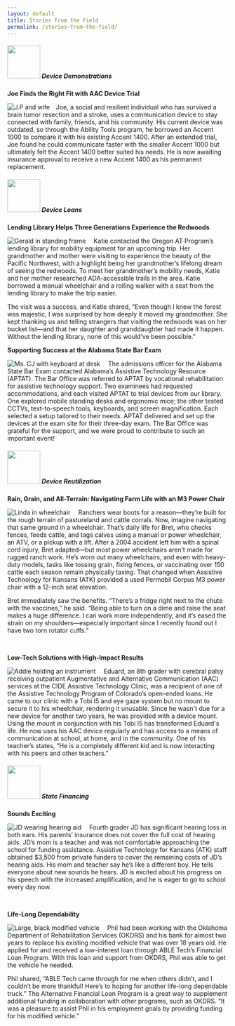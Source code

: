 ```yaml
---
layout: default
title: Stories From the Field
permalink: /stories-from-the-field/
---
```

<div class="container">
<div class="row">
<div class="col-md-12">

<div class="card">
<h5 class="card-header"><img  style="width:75px;" src="/assets/Device-Demo-icon.png" alt-text="Device Demo icon"/>
Device Demonstrations
</h5>
<div class="card-body">
		

  <p class="card-text"><b>Joe Finds the Right Fit with AAC Device Trial</b></p>    
 <p class="card-text"><img src="/assets/Device-Demonstration2.png" class="float-left img-fluid" style="padding-right:1em;" alt="J.P and wife">Joe, a social and resilient individual who has survived a brain tumor resection and a stroke, uses a communication device to stay connected with family, friends, and his community. His current device was outdated, so through the Ability Tools program, he borrowed an Accent 1000 to compare it with his existing Accent 1400. After an extended trial, Joe found he could communicate faster with the smaller Accent 1000 but ultimately felt the Accent 1400 better suited his needs. He is now awaiting insurance approval to receive a new Accent 1400 as his permanent replacement.</p>                                                                                                 
</p>

  </div>
  </div>

<div class="card">
<h5 class="card-header">
<img  style="width:75px;" src="/assets/Device-Loan-icon.png" alt-text="Device Loan icon"/> Device Loans
</h5>
<div class="card-body">
	
<p class="card-text"><b>Lending Library Helps Three Generations Experience the Redwoods</b></p>                                                      

<p class="card-text"><img src="/assets/Device-Loan1.png" class="float-right img-fluid w-25" style="padding-right:1em;" alt="Gerald in standing frame">
Katie contacted the Oregon AT Program’s lending library for mobility equipment for an upcoming trip. Her grandmother and mother were visiting to experience the beauty of the Pacific Northwest, with a highlight being her grandmother’s lifelong dream of seeing the redwoods. To meet her grandmother’s mobility needs, Katie and her mother researched ADA-accessible trails in the area. Katie borrowed a manual wheelchair and a rolling walker with a seat from the lending library to make the trip easier. </p>              

<p class="card-text">The visit was a success, and Katie shared, “Even though I knew the forest was majestic, I was surprised by how deeply it moved my grandmother. She kept thanking us and telling strangers that visiting the redwoods was on her bucket list—and that her daughter and granddaughter had made it happen. Without the lending library, none of this would’ve been possible.”</p>                                                                                             

<div class="clearfix"></div>
<p class="card-text"><b>Supporting Success at the Alabama State Bar Exam</b></p>                                                      

<p class="card-text"><img src="/assets/Device-Loan2.png" class="float-left img-fluid" style="padding-right:1em;" alt="Ms. CJ with keyboard at desk">
The admissions officer for the Alabama State Bar Exam contacted Alabama’s Assistive Technology Resource (APTAT). The Bar Office was referred to APTAT by vocational rehabilitation for assistive technology support. Two examinees had requested accommodations, and each visited APTAT to trial devices from our library. One explored mobile standing desks and ergonomic mice; the other tested CCTVs, text-to-speech tools, keyboards, and screen magnification. Each selected a setup tailored to their needs. APTAT delivered and set up the devices at the exam site for their three-day exam. The Bar Office was grateful for the support, and we were proud to contribute to such an important event!</p>                                                                                         

</div>
</div>

<div class="card">
<h5 class="card-header">
<img  style="width:75px;" src="/assets/Device-Reuse-icon.png" alt-text="Device Reuse icon"/> Device Reutilization
</h5>
<div class="card-body">
  <p class="card-text"><b>Rain, Grain, and All-Terrain: Navigating Farm Life with an M3 Power Chair</b> </p>
 <p class="card-text"><img src="/assets/Device-Reuse1.png" class="float-left img-fluid" style="padding-right:1em;" alt="Linda in wheelchair">
Ranchers wear boots for a reason—they’re built for the rough terrain of pastureland and cattle corrals. Now, imagine navigating that same ground in a wheelchair. That’s daily life for Bret, who checks fences, feeds cattle, and tags calves using a manual or power wheelchair, an ATV, or a pickup with a lift. After a 2004 accident left him with a spinal cord injury, Bret adapted—but most power wheelchairs aren’t made for rugged ranch work. He’s worn out many wheelchairs, and even with heavy-duty models, tasks like tossing grain, fixing fences, or vaccinating over 150 cattle each season remain physically taxing. That changed when Assistive Technology for Kansans (ATK) provided a used Permobil Corpus M3 power chair with a 12-inch seat elevation.</p>                                                                                       <p class="card-text">Bret immediately saw the benefits. “There’s a fridge right next to the chute with the vaccines,” he said. “Being able to turn on a dime and raise the seat makes a huge difference. I can work more independently, and it’s eased the strain on my shoulders—especially important since I recently found out I have two torn rotator cuffs.”</p>               

<div class="clearfix"></div>
<br />
<p class="card-text"><b>Low-Tech Solutions with High-Impact Results</b> </p>
<p class="card-text"><img src="/assets/Device-Reuse2.png" class="float-right img-fluid w-25-lg" style="padding-right:1em;" alt="Addie holding an instrument">
Eduard, an 8th grader with cerebral palsy receiving outpatient Augmentative and Alternative Communication (AAC) services at the CIDE Assistive Technology Clinic, was a recipient of one of the Assistive Technology Program of Colorado’s open-ended loans. He came to our clinic with a Tobi I5 and eye gaze system but no mount to secure it to his wheelchair, rendering it unusable. Since he wasn't due for a new device for another two years, he was provided with a device mount. Using the mount in conjunction with his Tobi I5 has transformed Eduard's life. He now uses his AAC device regularly and has access to a means of communication at school, at home, and in the community. One of his teacher’s states, “He is a completely different kid and is now interacting with his peers and other teachers.” </p>                                                                                    

</div>

</div>

<div class="card">
<h5 class="card-header">
<img  style="width:75px;" src="/assets/State-Financing-Icon.png" alt-text="State Financing icon" />  State Financing
</h5>
<div class="card-body">

<p class="card-text"><b>Sounds Exciting</b> </p>                                                   
<p class="card-text"><img src="/assets/State-Financing1.png" class="float-left img-fluid w-25" style="padding-right:1em;" alt="JD wearing hearing aid">
Fourth grader JD has significant hearing loss in both ears. His parents’ insurance does not cover the full cost of hearing aids. JD’s mom is a teacher and was not comfortable approaching the school for funding assistance. Assistive Technology for Kansans (ATK) staff obtained $3,500 from private funders to cover the remaining costs of JD’s hearing aids. His mom and teacher say he’s like a different boy. He tells everyone about new sounds he hears. JD is excited about his progress on his speech with the increased amplification, and he is eager to go to school every day now.</p>                                                                                                                                               
<div class="clearfix"></div>
<br />
<p class="card-text"><b>Life-Long Dependability</b> </p>                                                   
<p class="card-text"><img src="/assets/State-Financing2.png" class="float-right img-fluid" style="padding-right:1em;" alt="Large, black modified vehicle">
Phil had been working with the Oklahoma Department of Rehabilitation Services (OKDRS) and his bank for almost two years to replace his existing modified vehicle that was over 18 years old. He applied for and received a low-interest loan through ABLE Tech’s Financial Loan Program. With this loan and support from OKDRS, Phil was able to get the vehicle he needed.</p>                                                                   

<p class="card-text">Phil shared, “ABLE Tech came through for me when others didn’t, and I couldn’t be more thankful! Here’s to hoping for another life-long dependable truck.” The Alternative Financial Loan Program is a great way to supplement additional funding in collaboration with other programs, such as OKDRS. “It was a pleasure to assist Phil in his employment goals by providing funding for his modified vehicle.”</p>

</div>

</div>

</div>

</div>

</div>
